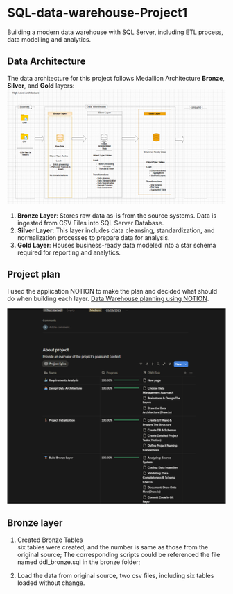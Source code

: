 # SQL-data-warehouse-Project1

Building a modern data warehouse with SQL Server, including ETL process, data modelling and analytics.


## Data Architecture

The data architecture for this project follows Medallion Architecture **Bronze**, **Silver**, and **Gold** layers:
![architecture design](./pictures/architecture.png "architecture")


1. **Bronze Layer**: Stores raw data as-is from the source systems. Data is ingested from CSV Files into SQL Server Database.
2. **Silver Layer**: This layer includes data cleansing, standardization, and normalization processes to prepare data for analysis.
3. **Gold Layer**: Houses business-ready data modeled into a star schema required for reporting and analytics.


## Project plan
I used the application NOTION to make the plan and decided what should do when building each layer.
 [Data Warehouse planning using NOTION](https://www.notion.so/Data-Warehouse-Project-27eabb31efc380ec8878fa400fc6d609?source=copy_link).

![Notion screenshot](./pictures/NOTIONplanning.png "Screenshot for notion")


## Bronze layer

1. Created Bronze Tables    
six  tables were created, and the number is same as those from the original source; The corresponding scripts could be referenced the file named ddl_bronze.sql in the bronze folder;  

2. Load the data from original source, two csv files, including six tables loaded without change.
